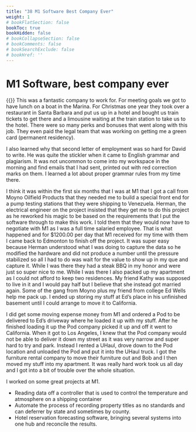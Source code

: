 ```yaml
---
title: "38 M1 Software Best Company Ever"
weight: 1
# bookFlatSection: false
bookToc: true
bookHidden: false
# bookCollapseSection: false
# bookComments: false
# bookSearchExclude: false
# bookHref: ''
---
```

# M1 Software, best company ever
{{<picture src="/images/Sailboat Gang.png"  width="300 px">}}
This was a fantastic company to work for. For meeting goals we got to have lunch on a boat in the Marina. For Christmas one year they took over a restaurant in Santa Barbara and put us up in a hotel and bought us train tickets to get there and a limousine waiting at the train station to take us to the hotel.  There were so many perks and bonuses that went along with this job. They even paid the legal team that was working on getting me a green card (permanent residency).

I also learned why that second letter of employment was so hard for David to write. He was quite the stickler when it came to English grammar and plagiarism. It was not uncommon to come into my workspace  in the morning and find emails that I had sent, printed out with red correction marks on them. I learned a lot about proper grammar rules from my time there.

I think it was within the first six months that I was at M1 that I got a call from Moyno Oilfield Products that they needed me to build a special front end for a pump testing stations that they were shipping to Venezuela. Herman, the electrical engineer on the project insisted that they get me to do this project as he reworked his magic to be based on the requirements that I put the software through to make this work. I told them that they would now have to negotiate with M1 as I was a full time salaried employee. That is what happened and for $1200.00 per day that M1 received for my time with them I came back to Edmonton to finish off the project. It was super easy because Herman understood what I was doing to capture the data so he modified the hardware and did not produce a number until the pressure stabilized so all I had to do was wait for the value to show up in my que and capture it.  While I was there they had a steak BBQ in my honor and were just so super nice to me. While I was there I also packed up my apartment as I could not afford to keep two residences. My friend Kathy was supposed to live in it and I would pay half but I believe that she instead got married again.  Some of the gang from Moyno plus my friend from college Ed Wells help me pack up. I ended up storing my stuff at Ed’s place in his unfinished basement until I could arrange to move it to California.

I did get some moving expense money from M1 and ordered a Pod to be delivered to Ed’s driveway where he loaded it up with my stuff. After he finished loading it up the Pod company picked it up and off it went to California.  When it got to Los Angeles, I knew that the Pod company would not be able to deliver it down my street as it was very narrow and super hard to try and park.  Instead I rented a UHaul, drove down to the Pod location and unloaded the Pod and put it into the UHaul truck. I got the furniture rental company to move their furniture out and Bob and I then moved my stuff into my apartment. It was really hard work took us all day and I got into a bit of trouble over the whole situation.

I worked on some great projects at M1.
- Reading data off a controller that is used to control the temperature and atmosphere on a shipping container
- Automate the process of recording property titles as no standards and can deferrer by state and sometimes by county.
- Hotel reservation forecasting software, bringing several systems into one hub and reconcile the results.